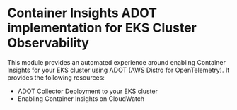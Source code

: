 # Container Insights ADOT implementation for EKS Cluster Observability

This module provides an automated experience around enabling Container Insights for your EKS cluster using ADOT (AWS Distro for OpenTelemetry).
It provides the following resources:

- ADOT Collector Deployment to your EKS cluster
- Enabling Container Insights on CloudWatch


<!-- BEGIN_TF_DOCS -->

<!-- END_TF_DOCS -->